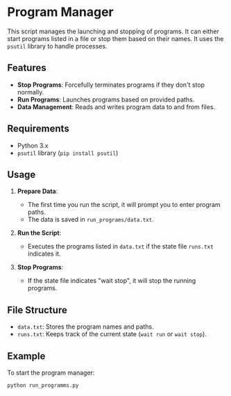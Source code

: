 # Program Manager

This script manages the launching and stopping of programs. It can either start programs listed in a file or stop them based on their names. It uses the `psutil` library to handle processes.

## Features

- **Stop Programs**: Forcefully terminates programs if they don't stop normally.
- **Run Programs**: Launches programs based on provided paths.
- **Data Management**: Reads and writes program data to and from files.

## Requirements

- Python 3.x
- `psutil` library (`pip install psutil`)

## Usage

1. **Prepare Data**: 
   - The first time you run the script, it will prompt you to enter program paths.
   - The data is saved in `run_programs/data.txt`.

2. **Run the Script**:
   - Executes the programs listed in `data.txt` if the state file `runs.txt` indicates it.

3. **Stop Programs**:
   - If the state file indicates "wait stop", it will stop the running programs.

## File Structure

- `data.txt`: Stores the program names and paths.
- `runs.txt`: Keeps track of the current state (`wait run` or `wait stop`).

## Example

To start the program manager:

```bash
python run_programms.py
```
